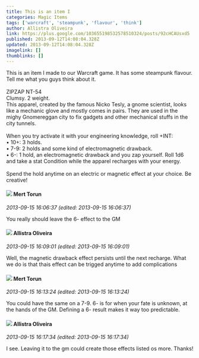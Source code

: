 ```yaml
---
title: This is an item I
categories: Magic Items
tags: ['warcraft', 'steampunk', 'flavour', 'think']
author: Allistra Oliveira
link: https://plus.google.com/103655198532578510324/posts/92cHCAUsxd5
published: 2013-09-12T14:08:04.328Z
updated: 2013-09-12T14:08:04.328Z
imagelink: []
thumblinks: []
---
```


This is an item I made to our Warcraft game. It has some steampunk flavour. Tell me what you guys think about it.<br /><br />ZIPZAP NT-54<br />Clumsy. 2 weight.<br />This apparel, created by the famous Nicko Tesly, a gnome scientist, looks like a mechanic glove and mostly comes in pairs. They are used in the mighy Gnomereggan city to fix gadgets and other mechanical stuffs in the city tunnels.<br /><br />When you try activate it with your engineering knowledge, roll +INT:<br />• 10+: 3 holds.<br />• 7-9: 2 holds and some kind of electromagnetic drawback.<br />• 6-: 1 hold, an electromagnetic drawback and you zap yourself. Roll 1d6 and take a stat Condition while the apparel recharges with your energy.<br /><br />Spend the hold anytime on an electric or magnetic effect at your choice. Be creative!
<div id='comment z134cjqz2kyuelztj22div2j0vezznknu'>
  <h4><img src='{{site.baseurl}}//images/avatars/114077464875278550679_photo.jpg'> Mert Torun</h4>
      <p><cite>2013-09-15 16:06:37 (edited: 2013-09-15 16:06:37)</cite></p>
        <p>You really should leave the 6- effect to the GM</p>
</div>
        

<div id='comment z134cjqz2kyuelztj22div2j0vezznknu'>
  <h4><img src='{{site.baseurl}}//images/avatars/103655198532578510324_photo.jpg'> Allistra Oliveira</h4>
      <p><cite>2013-09-15 16:09:01 (edited: 2013-09-15 16:09:01)</cite></p>
        <p>Well, the magnetic drawback effect persists until the next recharge. What we do is that thais effect can be trigged anytime to add complications</p>
</div>
        

<div id='comment z134cjqz2kyuelztj22div2j0vezznknu'>
  <h4><img src='{{site.baseurl}}//images/avatars/114077464875278550679_photo.jpg'> Mert Torun</h4>
      <p><cite>2013-09-15 16:13:24 (edited: 2013-09-15 16:13:24)</cite></p>
        <p>You could have the same on a 7-9. 6- is for when your fate is unknown, at the hands of the GM. Defining a 6- result makes it way too predictable.</p>
</div>
        

<div id='comment z134cjqz2kyuelztj22div2j0vezznknu'>
  <h4><img src='{{site.baseurl}}//images/avatars/103655198532578510324_photo.jpg'> Allistra Oliveira</h4>
      <p><cite>2013-09-15 16:17:34 (edited: 2013-09-15 16:17:34)</cite></p>
        <p>I see. Leaving it to the gm could create those effects listed os more. Thanks!</p>
</div>
        